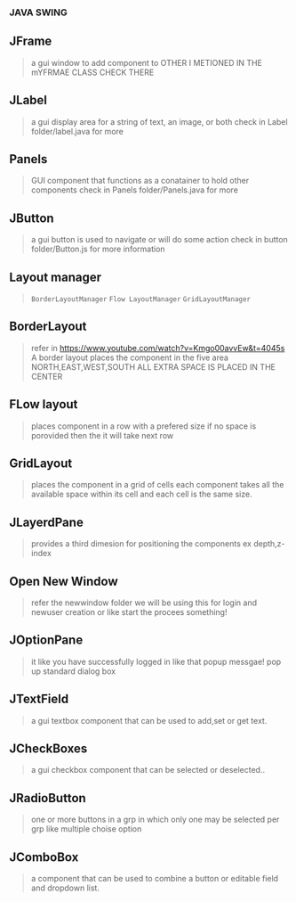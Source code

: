 ### JAVA SWING

## JFrame
> a gui window to add component to
> OTHER I METIONED IN THE mYFRMAE CLASS CHECK THERE

## JLabel
> a gui display area for a string of text, an image, or both
> check in Label folder/label.java for more

## Panels
>  GUI component that functions as a conatainer to hold other components
> check in Panels folder/Panels.java for more

## JButton
> a gui button is used to navigate or will do some action 
> check in button folder/Button.js for more information

## Layout manager
> `BorderLayoutManager`
> `Flow LayoutManager`
> `GridLayoutManager`

## BorderLayout
> refer in https://www.youtube.com/watch?v=Kmgo00avvEw&t=4045s
> A border layout places the component in the five area NORTH,EAST,WEST,SOUTH
> ALL EXTRA SPACE IS PLACED IN THE CENTER

## FLow layout
> places component in a row with a prefered size
> if no space is porovided then the it will take next row

## GridLayout
> places the component in a grid of cells
> each component takes all the available space within its cell and each cell is the same size.

## JLayerdPane
> provides a third dimesion for positioning the components
> ex depth,z-index

## Open New Window
> refer the newwindow folder
> we will be using this for login and newuser creation or like start the procees something!

## JOptionPane
> it like you have successfully logged  in like that popup messgae!
> pop up standard dialog box

## JTextField
> a gui textbox component that can be used to add,set or get text.

## JCheckBoxes
> a gui checkbox component that can be selected or deselected..

## JRadioButton
> one or more buttons in a grp in which only one may be selected per grp
> like multiple choise option

## JComboBox
> a component that can be used to combine a button or editable field and dropdown list.

